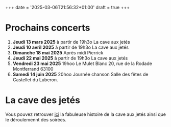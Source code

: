 +++
date = '2025-03-06T21:56:32+01:00'
draft = true
+++


# Prochains concerts

1. **Jeudi 13 mars 2025** à partir de 19h3o La cave aux jetés
2. **Jeudi 10 avril 2025** à partir de 19h3o La cave aux jetés
3. **Dimanche 18 mai 2025** Après midi Pierrick
4. **Jeudi 22 mai 2025** à partir de 19h3o La cave aux jetés
5. **Vendredi 23 mai 2025** 19hoo Le Mulet Blanc 20, rue de la Rodade Montferrand 63100
6. **Samedi 14 juin 2025** 20hoo Journée chanson Salle des fêtes de Castellet du Luberon.

# La cave des jetés

Vous pouvez retrouver [ici](/infospublic/caveauxjetes) la fabuleuse histoire
de la cave aux jetés ainsi que le déroulemennt des soirées.

